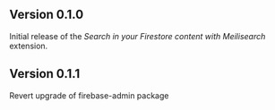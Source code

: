 ## Version 0.1.0

Initial release of the _Search in your Firestore content with Meilisearch_ extension.

## Version 0.1.1

Revert upgrade of firebase-admin package
